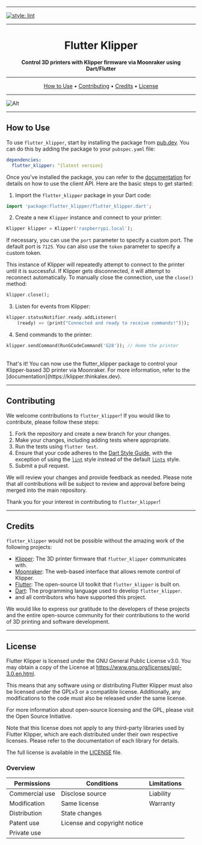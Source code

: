 
--- 

[![style: lint](https://img.shields.io/badge/style-lint-4BC0F5.svg)](https://pub.dev/packages/lint)

---

<h1 align="center">
  <!--<img src="https://raw.githubusercontent.com/<your_username>/<your_repository>/main/assets/flutter_klipper_logo.png" alt="Flutter Klipper Logo" width="200">
  <br>-->
  Flutter Klipper
</h1>

<p align="center">
  <strong>Control 3D printers with Klipper firmware via Moonraker using Dart/Flutter</strong>
</p>

---

<p align="center">
  <a href="#how-to-use">How to Use</a> •
  <a href="#contributing">Contributing</a> •
  <a href="#credits">Credits</a> •
  <a href="#license">License</a>
</p>

---
![Alt](https://repobeats.axiom.co/api/embed/c019550dd5cc0a7769b47efb31f29c9c6283ba9d.svg "Repobeats analytics image")


---

## How to Use

To use `flutter_klipper`, start by installing the package from [pub.dev](https://pub.dev/packages/flutter_klipper). You can do this by adding the package to your `pubspec.yaml` file:

```yaml
dependencies:
  flutter_klipper: ^{latest version}
```

Once you've installed the package, you can refer to the [documentation](https://klipper.thinkalex.dev) for details on how to use the client API. Here are the basic steps to get started:

1. Import the `flutter_klipper` package in your Dart code:

```dart
import 'package:flutter_klipper/flutter_klipper.dart';
```

2. Create a new `Klipper` instance and connect to your printer:

```dart
Klipper klipper = Klipper('raspberrypi.local');
```

If necessary, you can use the `port` parameter to specify a custom port. The default port is `7125`. You can also use the `token` parameter to specify a custom token.

This instance of Klipper will repeatedly attempt to connect to the printer until it is successful. If Klipper gets disconnected, it will attempt to reconnect automatically. To manually close the connection, use the `close()` method:

```dart
klipper.close();
```

3. Listen for events from Klipper:

```dart
klipper.statusNotifier.ready.addListener(
    (ready) => {print("Connected and ready to receive commands!")});
```

4. Send commands to the printer:

```dart
klipper.sendCommand(RunGCodeCommand('G28')); // Home the printer
```
<br/>
That's it! You can now use the flutter_klipper package to control your Klipper-based 3D printer via Moonraker. For more information, refer to the [documentation](https://klipper.thinkalex.dev).

---

## Contributing

We welcome contributions to `flutter_klipper`! If you would like to contribute, please follow these steps:

1. Fork the repository and create a new branch for your changes.
2. Make your changes, including adding tests where appropriate.
3. Run the tests using `flutter test`.
4. Ensure that your code adheres to the [Dart Style Guide](https://dart.dev/guides/language/effective-dart/style), with the exception of using the [`lint`](https://pub.dev/packages/lint) style instead of the default [`lints`](https://pub.dev/packages/lints) style.
5. Submit a pull request.

We will review your changes and provide feedback as needed. Please note that all contributions will be subject to review and approval before being merged into the main repository.

Thank you for your interest in contributing to `flutter_klipper`!

---

## Credits

`flutter_klipper` would not be possible without the amazing work of the following projects:

- [Klipper](https://github.com/Klipper3d/klipper): The 3D printer firmware that `flutter_klipper` communicates with.
- [Moonraker](https://github.com/Arksine/moonraker): The web-based interface that allows remote control of Klipper.
- [Flutter](https://flutter.dev/): The open-source UI toolkit that `flutter_klipper` is built on.
- [Dart](https://dart.dev/): The programming language used to develop `flutter_klipper`.
- and all contributors who have supported this project.

We would like to express our gratitude to the developers of these projects and the entire open-source community for their contributions to the world of 3D printing and software development.

---

## License

Flutter Klipper is licensed under the GNU General Public License v3.0. You may obtain a copy of the License at https://www.gnu.org/licenses/gpl-3.0.en.html.

This means that any software using or distributing Flutter Klipper must also be licensed under the GPLv3 or a compatible license. Additionally, any modifications to the code must also be released under the same license.

For more information about open-source licensing and the GPL, please visit the Open Source Initiative.

Note that this license does not apply to any third-party libraries used by Flutter Klipper, which are each distributed under their own respective licenses. Please refer to the documentation of each library for details.

The full license is available in the [LICENSE](LICENSE.md) file.

### Overview

| Permissions            | Conditions                   | Limitations |
|------------------------|------------------------------|-------------|
| Commercial use         | Disclose source              | Liability   |
| Modification           | Same license                 | Warranty    |
| Distribution           | State changes                |             |
| Patent use             | License and copyright notice |             |
| Private use            |                              |             |
